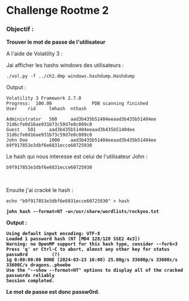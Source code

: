 # Challenge Rootme 2

### Objectif : 

**Trouver le mot de passe de l'utilisateur**

A l'aide de Volatility 3 :

Jai afficher les hashs windows des utilisateurs :

    ./vol.py -f ../ch2.dmp windows.hashdump.Hashdump 

Output :

    Volatility 3 Framework 2.7.0
    Progress:  100.00               PDB scanning finished                        
    User    rid     lmhash  nthash

    Administrator   500     aad3b435b51404eeaad3b435b51404ee        31d6cfe0d16ae931b73c59d7e0c089c0
    Guest   501     aad3b435b51404eeaad3b435b51404ee        31d6cfe0d16ae931b73c59d7e0c089c0
    John Doe        1000    aad3b435b51404eeaad3b435b51404ee        b9f917853e3dbf6e6831ecce60725930
                                                                                        

Le hash qui nous interesse est celui de l'utilisateur John :                            
    
    b9f917853e3dbf6e6831ecce60725930

<br>

Ensuite j'ai cracké le hash :

    echo "b9f917853e3dbf6e6831ecce60725930" > hash 
<b>

    john hash --format=NT -w=/usr/share/wordlists/rockyou.txt

Output : 

    Using default input encoding: UTF-8
    Loaded 1 password hash (NT [MD4 128/128 SSE2 4x3])
    Warning: no OpenMP support for this hash type, consider --fork=3
    Press 'q' or Ctrl-C to abort, almost any other key for status
    passw0rd         (?)     
    1g 0:00:00:00 DONE (2024-03-23 16:08) 25.00g/s 33600p/s 33600c/s 33600C/s dragons..phoebe
    Use the "--show --format=NT" options to display all of the cracked passwords reliably
    Session completed. 

Le mot de passe est donc **passw0rd**.
